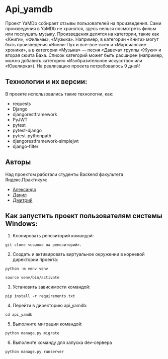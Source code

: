 # Api_yamdb

Проект YaMDb собирает отзывы пользователей на произведения. Сами произведения в YaMDb не хранятся, здесь нельзя посмотреть фильм или послушать музыку.
Произведения делятся на категории, такие как «Книги», «Фильмы», «Музыка». Например, в категории «Книги» могут быть произведения «Винни-Пух и все-все-все» и «Марсианские хроники», а в категории «Музыка» — песня «Давеча» группы «Жуки» и вторая сюита Баха. Список категорий может быть расширен (например, можно добавить категорию «Изобразительное искусство» или «Ювелирка»). На реализацию проекта потребовалось 9 дней!


## Технологии и их версии:
В проекте использовались такие технологии, как:
- requests
- Django
- djangorestframework
- PyJWT
- pytest
- pytest-django
- pytest-pythonpath
- djangorestframework-simplejwt
- django-filter


## Авторы
Над проектом работали студенты Backend факультета Яндекс.Практикум:
+ [Александр](https://github.com/SoliDeoGloriaaa)
+ [Данил](https://github.com/qdi2k)
+ [Дмитрий](https://github.com/FdoCorp)


## Как запустить проект пользователям системы Windows: 
1. Клонировать репозиторий командой:
```
git clone <ссылка на репозиторий>.
```

2. Создать и активировать виртуальное окружении в корневой директории проекта:
```
python -m venv venv
```

```
source venv/bin/activate
``` 

3. Установить зависимости командой:
```
pip install -r requirements.txt
```

4. Перейти в директорию api_yamdb:
```
cd api_yamdb
```

5. Выполните миграции командой:
```
python manage.py migrate
```

6. Выполните команду для запуска dev-сервера
```
python manage.py runserver
```
